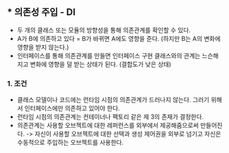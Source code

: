 ## * 의존성 주입 - DI
- 두 개의 클래스 또는 모듈의 방향성을 통해 의존관계를 확인할 수 있다.
- A가 B에 의존하고 있다 = B가 바뀌면 A에도 영향을 준다. (하지만 B는 A의 변화에 영향을 받지 않는다.)
- 인터페이스를 통해 의존관계를 만들면 인터페이스 구현 클래스와의 관계는 느슨해지고 변화에 영향을 덜 받는 상태가 된다. (결합도가 낮은 상태)

### 1. 조건
- 클래스 모델이나 코드에는 런타임 시점의 의존관계가 드러나지 않는다. 그러기 위해서 인터페이스에만 의존하고 있어야 한다.
- 런타임 시점의 의존관계는 컨테이너나 팩토리 같은 제 3의 존재가 결정한다.
- 의존관계는 사용할 오브젝트에 대한 레퍼런스를 외부에서 제공해줌으로써 만들어진다. 
-> 자신이 사용할 오브젝트에 대한 선택과 생성 제어권을 외부로 넘기고 자신은 수동적으로 주입하는 오브젝트를 사용한다.

